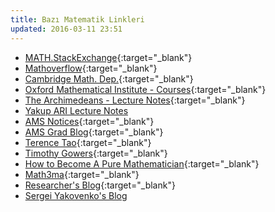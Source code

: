 ```yaml
---
title: Bazı Matematik Linkleri
updated: 2016-03-11 23:51
---
```



+ [MATH.StackExchange](http://math.stackexchange.com){:target="_blank"}
+ [Mathoverflow](http://mathoverflow.com){:target="_blank"}
+ [Cambridge Math. Dep.](https://www.dpmms.cam.ac.uk/study/){:target="_blank"}
+ [Oxford Mathematical Institute - Courses](http://www0.maths.ox.ac.uk/courses){:target="_blank"}
+ [The Archimedeans - Lecture Notes](http://www.archim.org.uk/notes.php){:target="_blank"}
+ [Yakup ARI Lecture Notes](http://www.oocities.org/yakupnotlar/)
+ [AMS Notices](http://ams.org/notices){:target="_blank"}
+ [AMS Grad Blog](http://blogs.ams.org/mathgradblog/){:target="_blank"}
+ [Terence Tao](https://terrytao.wordpress.com){:target="_blank"}
+ [Timothy Gowers](https://gowers.wordpress.com/){:target="_blank"}
+ [How to Become A Pure Mathematician](http://hbpms.blogspot.com.tr/){:target="_blank"}
+ [Math3ma](http://www.math3ma.com/){:target="_blank"}
+ [Researcher's Blog](https://aclinks.wordpress.com/){:target="_blank"}
+ [Sergei Yakovenko's Blog](https://yakovenko.wordpress.com/)
